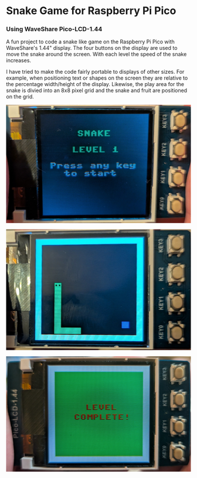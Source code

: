 # Snake Game for Raspberry Pi Pico 
### Using WaveShare Pico-LCD-1.44

A fun project to code a snake like game on the Raspberry Pi Pico with WaveShare's 1.44" display. The four buttons on the display are used to move the snake around the screen. With each level the speed of the snake increases. 

I have tried to make the code fairly portable to displays of other sizes. For example, when positioning text or shapes on the screen they are relative to the percentage width/height of the display. Likewise, the play area for the snake is divied into an 8x8 pixel grid and the snake and fruit are positioned on the grid.

![Welcome Screen](https://github.com/clbonner/snake/blob/main/WelcomeScreen.jpg)

![Snake game in action](https://github.com/clbonner/snake/blob/main/SnakeGame.jpg)

![Game Over screen](https://github.com/clbonner/snake/blob/main/GameOver.jpg)
